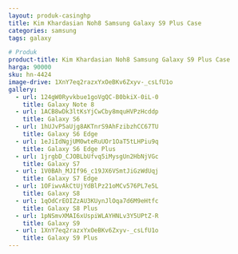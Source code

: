 ```yaml
---
layout: produk-casinghp
title: Kim Khardasian Noh8 Samsung Galaxy S9 Plus Case
categories: samsung
tags: galaxy

# Produk
product-title: Kim Khardasian Noh8 Samsung Galaxy S9 Plus Case
harga: 90000
sku: hn-4424
image-drive: 1XnY7eq2razxYxOeBKv6Zxyv-_csLfU1o
gallery:
  - url: 124gW0Ryvkbue1goVgQC-B0bkiX-0iL-0
    title: Galaxy Note 8
  - url: 1ACB8wDk3ltKsYjCwCby8mquHVPzHcddp
    title: Galaxy S6
  - url: 1hUJvP5aUjg8AKTnrS9AhFzibzhCC67TU
    title: Galaxy S6 Edge
  - url: 1eJiIdNgjUM0wteRuUOr1OaT5tLHPiu9q
    title: Galaxy S6 Edge Plus
  - url: 1jrgbD_CJOBLbUfvq5iMysgUn2HbNjVGc
    title: Galaxy S7
  - url: 1V0BAh_MJIf96_c19JX6VSmtJiGzWdUqj
    title: Galaxy S7 Edge
  - url: 1OFiwvAkCtUjYdBlPz21oMCv576PL7e5L
    title: Galaxy S8
  - url: 1qOdCrEOIZzAU3KUynJlOqa7d6M9eHtfc
    title: Galaxy S8 Plus
  - url: 1pNSmvXMAI6xUspiWLAYHNLv3Y5UPtZ-R
    title: Galaxy S9
  - url: 1XnY7eq2razxYxOeBKv6Zxyv-_csLfU1o
    title: Galaxy S9 Plus
---
```

